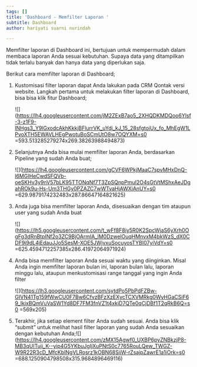 ```yaml
---
tags: []
title: 'Dashboard - Memfilter Laporan '
subtitle: Dashboard
author: hariyati suarni nurindah

---
```

Memfilter laporan di Dashboard ini, bertujuan untuk mempermudah dalam membaca laporan Anda sesuai kebutuhan. Supaya data yang ditampilkan tidak terlalu banyak dan hanya data yang diperlukan saja.

Berikut cara memfilter laporan di Dashboard;

1. Kustomisasi filter laporan dapat Anda lakukan pada CRM Qontak versi website. Langkah pertama untuk melakukan filter laporan di Dashboard, bisa bisa klik fitur Dashboard;

   ![](https://lh4.googleusercontent.com/jM2ZExB7ao5_2XHQDKMDQoo6Ylsf-3-z1F9-lNHgs3_Y9lGxodcAkhKkkjBFlurrVK_uYdj_kJ_15_28sfgtoiUx_fo_MhEgW1LPvoXTH5EWAVLHEgPwotuBoSCmUtO8w7OQYXM=s0 =593.513285279274x269.38263988494873)
2. Selanjutnya Anda bisa mulai memfilter laporan Anda, berdasarkan Pipeline yang sudah Anda buat;

   !\[\](https://lh4.googleusercontent.com/gCVF6WPkjMaaC7spvMHxDnQ-l6MGIHeCwdSFQVb-oeSKHv3y9nV57bLK95TTONqNf7T3ZpSQnpPmuI2O4sGtVtMShxAeJDgahROk9u-Hs-Um3THGy0PZAZC7wWTvaHjAWXiAnUY=s0 =629.9879174232483x287.86647164821625)
3. Anda juga bisa memfilter laporan Anda, disesuaikan dengan tim ataupun user yang sudah Anda buat

   !\[\](https://lh5.googleusercontent.com/t_wFf8F8iy5R0K2SpcWjaS6yXrh0OgFg3dRnBtpINf2o3ZC9BjOArmIA_lM0DzwelOuqHMnvxM4bkWzS_dX0CDF9i9dL4jEdauJJo5SesM-XOE5JWjvxuSocuyosTYBI07yiVdY=s0 =625.4594712257385x286.41972064971924)
4. Anda bisa memfilter laporan Anda sesuai waktu yang diinginkan. Misal Anda ingin memfilter laporan bulan ini, laporan bulan lalu, laporan minggu lalu, ataupun menkustomisasi range tanggal yang ingin Anda filter

   !\[\](https://lh3.googleusercontent.com/sytdPo5PbPdFZBw-GIVN41Tg159fWwCU0F7Bw6CfvzBFzXzEXycTCXVMRkg0WyHGaCSiF69_IkixBQmVuVaSW1Yd8DF7FM3fnVZ1t4xkjD7QTe0qCjDBf1T2qRkB6Q=s0 =569x205)
5. Terakhir, jika setiap element filter Anda sudah sesuai. Anda bisa klik “submit” untuk melihat hasil filter laporan yang sudah Anda sesuaikan dengan kebutuhan Anda;!\[\](https://lh4.googleusercontent.com/zMX15Agwf0_UXBP6pyZNBkzjP8-MB3qUITuji_K--yip4G5YKbuJgIjXuPNtS0c7765RouLQew_TWGZ-W9R22R3cD_MfcKbINgVLRosrz1kOBN68SiiW-rZsajpZawrE1a1iOrk=s0 =688.1250904798508x315.9684896469116)